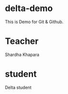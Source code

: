 # delta-demo
This is Demo for Git &amp; Github.

# Teacher 
Shardha Khapara

# student
Delta student
